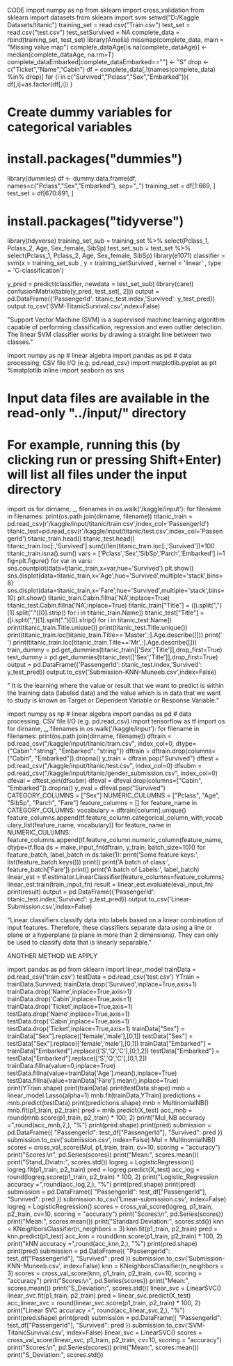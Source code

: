 CODE
import numpy as np
from sklearn import cross_validation
from sklearn import datasets
from sklearn import svm
setwd("D:/Kaggle Datasets/titanic")
training_set = read.csv("Train.csv")
test_set = read.csv("test.csv")
test_setSurvived = NA
complete_data = rbind(training_set, test_set)
library(Amelia)
missmap(complete_data, main = "Missing value map")
complete_dataAge[is.na(complete_dataAge)] <- median(complete_dataAge, na.rm=T)
complete_dataEmbarked[complete_dataEmbarked==""] <- "S"
drop <- c("Ticket","Name","Cabin")
df = complete_data[,!(names(complete_data) %in% drop)] 
for (i in c("Survived","Pclass","Sex","Embarked")){
  df[,i]=as.factor(df[,i])
} 
# Create dummy variables for categorical variables
# install.packages("dummies")
library(dummies)
df <- dummy.data.frame(df, names=c("Pclass","Sex","Embarked"), sep="_")
training_set = df[1:669, ]
test_set = df[670:891, ] 
# install.packages("tidyverse")
library(tidyverse)
training_set_sub = training_set %>% select(Pclass_1, Pclass_2, Age, Sex_female, SibSp)
test_set_sub = test_set %>% select(Pclass_1, Pclass_2, Age, Sex_female, SibSp)
library(e1071)
classifier = svm(x = training_set_sub
                 , y = training_setSurvived
                 , kernel = 'linear'
                 , type = 'C-classification')
 
y_pred = predict(classifier, newdata = test_set_sub)
library(caret)
confusionMatrix(table(y_pred, test_set[, 2])) 
output = pd.DataFrame({'PassengerId': titanic_test.index,'Survived': y_test_pred})
output.to_csv('SVM-TitanicSurvival.csv',index=False)

"Support Vector Machine (SVM) is a supervised machine learning algorithm capable of performing classification, regression and even outlier detection. The linear SVM classifier works by drawing a straight line between two classes."


import numpy as np # linear algebra
import pandas as pd # data processing, CSV file I/O (e.g. pd.read_csv)
import matplotlib.pyplot as plt
%matplotlib inline
import seaborn as sns
# Input data files are available in the read-only "../input/" directory
# For example, running this (by clicking run or pressing Shift+Enter) will list all files under the input directory
import os
for dirname, _, filenames in os.walk('/kaggle/input'):
    for filename in filenames:
        print(os.path.join(dirname, filename))
titanic_train = pd.read_csv(r'/kaggle/input/titanic/train.csv',index_col='PassengerId')
titanic_test=pd.read_csv(r'/kaggle/input/titanic/test.csv',index_col='PassengerId')
titanic_train.head()
titanic_test.head()
titanic_train.loc[:,'Survived'].sum()/len(titanic_train.loc[:,'Survived'])*100
titanic_train.isna().sum()
vars = ['Pclass','Sex','SibSp','Parch','Embarked']
i=1
fig=plt.figure()
for var in vars:
    sns.countplot(data=titanic_train,x=var,hue='Survived')
    plt.show()
sns.displot(data=titanic_train,x='Age',hue='Survived',multiple='stack',bins=8)
sns.displot(data=titanic_train,x='Fare',hue='Survived',multiple='stack',bins=10)
plt.show()
titanic_train.Cabin.fillna('NA',inplace=True)
titanic_test.Cabin.fillna('NA',inplace=True)
titanic_train["Title"] = ([i.split(",")[1].split(".")[0].strip() for i in titanic_train.Name])
titanic_test["Title"] = ([i.split(",")[1].split(".")[0].strip() for i in titanic_test.Name])
print(titanic_train.Title.unique())
print(titanic_test.Title.unique())
print(titanic_train.loc[titanic_train.Title=='Master',:].Age.describe([]))
print(' ')
print(titanic_train.loc[titanic_train.Title=='Mr',:].Age.describe([]))
train_dummy = pd.get_dummies(titanic_train[['Sex','Title']],drop_first=True)
test_dummy = pd.get_dummies(titanic_test[['Sex','Title']],drop_first=True)
output = pd.DataFrame({'PassengerId': titanic_test.index,'Survived': y_test_pred})
output.to_csv('Submission-KNN-Muneeb.csv',index=False)

" It is the learning where the value or result that we want to predict is within the training data (labeled data) and the value which is in data that we want to study is known as Target or Dependent Variable or Response Variable."

import numpy as np # linear algebra
import pandas as pd # data processing, CSV file I/O (e.g. pd.read_csv)
import tensorflow as tf
import os
for dirname, _, filenames in os.walk('/kaggle/input'):
    for filename in filenames:
        print(os.path.join(dirname, filename))
dftrain = pd.read_csv("/kaggle/input/titanic/train.csv", index_col=0, dtype={"Cabin":"string", "Embarked": "string"})
dftrain = dftrain.drop(columns=["Cabin", "Embarked"]).dropna()
y_train = dftrain.pop("Survived")
dftest = pd.read_csv("/kaggle/input/titanic/test.csv", index_col=0)
dfsubm = pd.read_csv("/kaggle/input/titanic/gender_submission.csv", index_col=0)
dfeval = dftest.join(dfsubm)
dfeval = dfeval.drop(columns=["Cabin", "Embarked"]).dropna()
y_eval = dfeval.pop("Survived")
CATEGORY_COLUMNS = ["Sex"]
NUMERIC_CULUMNS = ["Pclass", "Age", "SibSp", "Parch", "Fare"]
feature_columns = []
for feature_name in CATEGORY_COLUMNS:
    vocabulary = dftrain[column].unique()
    feature_columns.append(tf.feature_column.categorical_column_with_vocabulary_list(feature_name, vocabulary))
for feature_name in NUMERIC_CULUMNS:
    feature_columns.append(tf.feature_column.numeric_column(feature_name, dtype=tf.floa
ds = make_input_fn(dftrain, y_train, batch_size=10)()
for feature_batch, label_batch in ds.take(1):
  print('Some feature keys:', list(feature_batch.keys()))
  print()
  print('A batch of class:', feature_batch['Fare'])
  print()
  print('A batch of Labels:', label_batch)                                                            
linear_est = tf.estimator.LinearClassifier(feature_columns=feature_columns)
linear_est.train(train_input_fn)
result = linear_est.evaluate(eval_input_fn)
print(result)
output = pd.DataFrame({'PassengerId': titanic_test.index,'Survived': y_test_pred})
output.to_csv('Linear-Submission.csv',index=False)

"Linear classifiers classify data into labels based on a linear combination of input features. Therefore, these classifiers separate data using a line or plane or a hyperplane (a plane in more than 2 dimensions). They can only be used to classify data that is linearly separable."


ANOTHER METHOD WE APPLY 

import pandas as pd 
from sklearn import linear_model
trainData = pd.read_csv('train.csv') 
testData = pd.read_csv('test.csv')
YTrain = trainData.Survived; trainData.drop('Survived',inplace=True,axis=1)
trainData.drop('Name',inplace=True,axis=1) 
trainData.drop('Cabin',inplace=True,axis=1) 
trainData.drop('Ticket',inplace=True,axis=1) 
testData.drop('Name',inplace=True,axis=1) 
testData.drop('Cabin',inplace=True,axis=1) 
testData.drop('Ticket',inplace=True,axis=1)
trainData["Sex"] = trainData["Sex"].replace(['female','male'],[0,1]) 
testData["Sex"] = testData["Sex"].replace(['female','male'],[0,1]) 
trainData["Embarked"] = trainData["Embarked"].replace(['S','Q','C'],[0,1,2]) 
testData["Embarked"] = testData["Embarked"].replace(['S','Q','C'],[0,1,2])
trainData.fillna(value=0,inplace=True)
testData.fillna(value=trainData['Age'].mean(),inplace=True) 
testData.fillna(value=trainData['Fare'].mean(),inplace=True)
print(YTrain.shape)
print(trainData) 
print(testData.shape)
mnb = linear_model.Lasso(alpha=1) 
mnb.fit(trainData,YTrain)
predictions = mnb.predict(testData) 
print(predictions.shape)
mnb = MultinomialNB() 
mnb.fit(p1_train, p2_train) 
pred = mnb.predict(X_test) 
acc_mnb = round(mnb.score(p1_train, p2_train) * 100, 2) 
print("Mul_NB accuracy =",round(acc_mnb,2,), "%") 
print(pred.shape) 
print(pred)
submission = pd.DataFrame({ "PassengerId": test_df["PassengerId"], "Survived": pred }) 
submission.to_csv('submission.csv', index=False)
Mul = MultinomialNB()
scores = cross_val_score(Mul, p1_train, train, cv=10, scoring = "accuracy") 
print("Scores:\n", pd.Series(scores)) 
print("Mean:", scores.mean()) 
print("Stand_Dviatn:", scores.std())
logreg = LogisticRegression()
logreg.fit(p1_train, p2_train)
pred = logreg.predict(X_test)
acc_log = round(logreg.score(p1_train, p2_train) * 100, 2)
print("Logistic_Regression accuracy =",round(acc_log,2,), "%") 
print(pred.shape)
print(pred)
submission = pd.DataFrame({ "PassengerId": test_df["PassengerId"], "Survived": pred }) 
submission.to_csv('Linear-submission.csv', index=False)
logreg = LogisticRegression() 
scores = cross_val_score(logreg, p1_train, p2_train, cv=10, scoring = "accuracy") 
print("Scores:\n", pd.Series(scores)) 
print("Mean:", scores.mean())
print("Standard Deviation:", scores.std())
knn = KNeighborsClassifier(n_neighbors = 3) 
knn.fit(p1_train, p2_train)
pred = knn.predict(p1_test) 
acc_knn = round(knn.score(p1_train, p2_train) * 100, 2) 
print("kNN accuracy =",round(acc_knn,2,), "%") 
print(pred.shape) 
print(pred)
submission = pd.DataFrame({ "PassengerId": test_df["PassengerId"], "Survived": pred }) 
submission.to_csv('Submission-KNN-Muneeb.csv', index=False)
knn = KNeighborsClassifier(n_neighbors = 3) 
scores = cross_val_score(knn, p1_train, p2_train, cv=10, scoring = "accuracy") 
print("Scores:\n", pd.Series(scores))
print("Mean:", scores.mean())
print("S_Deviation:", scores.std())
linear_svc = LinearSVC() 
linear_svc.fit(p1_train, p2_train) 
pred = linear_svc.predict(X_test) 
acc_linear_svc = round(linear_svc.score(p1_train, p2_train) * 100, 2) 
print("Linear SVC accuracy =", round(acc_linear_svc,2,), "%") 
print(pred.shape) 
print(pred)
submission = pd.DataFrame({ "PassengerId": test_df["PassengerId"], "Survived": pred })
submission.to_csv('SVM-TitanicSurvival.csv', index=False)
linear_svc = LinearSVC() 
scores = cross_val_score(linear_svc, p1_train, p2_train, cv=10, scoring = "accuracy") 
print("Scores:\n", pd.Series(scores)) 
print("Mean:", scores.mean()) 
print("S_Deviation:", scores.std())
